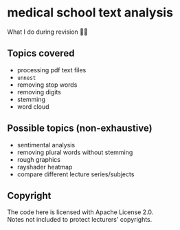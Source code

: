 # medical school text analysis
What I do during revision 📑😛

## Topics covered 
- processing pdf text files 
- `unnest`
- removing stop words
- removing digits
- stemming 
- word cloud 

## Possible topics (non-exhaustive)
- sentimental analysis 
- removing plural words without stemming 
- rough graphics 
- rayshader heatmap
- compare different lecture series/subjects 

## Copyright
The code here is licensed with Apache License 2.0.  
Notes not included to protect lecturers' copyrights. 
